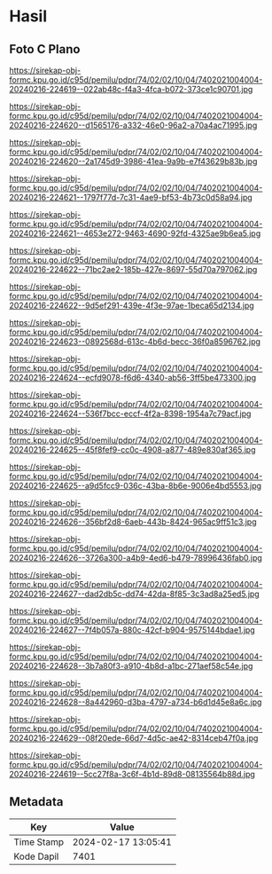 # Hasil

## Foto C Plano

https://sirekap-obj-formc.kpu.go.id/c95d/pemilu/pdpr/74/02/02/10/04/7402021004004-20240216-224619--022ab48c-f4a3-4fca-b072-373ce1c90701.jpg

https://sirekap-obj-formc.kpu.go.id/c95d/pemilu/pdpr/74/02/02/10/04/7402021004004-20240216-224620--d1565176-a332-46e0-96a2-a70a4ac71995.jpg

https://sirekap-obj-formc.kpu.go.id/c95d/pemilu/pdpr/74/02/02/10/04/7402021004004-20240216-224620--2a1745d9-3986-41ea-9a9b-e7f43629b83b.jpg

https://sirekap-obj-formc.kpu.go.id/c95d/pemilu/pdpr/74/02/02/10/04/7402021004004-20240216-224621--1797f77d-7c31-4ae9-bf53-4b73c0d58a94.jpg

https://sirekap-obj-formc.kpu.go.id/c95d/pemilu/pdpr/74/02/02/10/04/7402021004004-20240216-224621--4653e272-9463-4690-92fd-4325ae9b6ea5.jpg

https://sirekap-obj-formc.kpu.go.id/c95d/pemilu/pdpr/74/02/02/10/04/7402021004004-20240216-224622--71bc2ae2-185b-427e-8697-55d70a797062.jpg

https://sirekap-obj-formc.kpu.go.id/c95d/pemilu/pdpr/74/02/02/10/04/7402021004004-20240216-224622--9d5ef291-439e-4f3e-97ae-1beca65d2134.jpg

https://sirekap-obj-formc.kpu.go.id/c95d/pemilu/pdpr/74/02/02/10/04/7402021004004-20240216-224623--0892568d-613c-4b6d-becc-36f0a8596762.jpg

https://sirekap-obj-formc.kpu.go.id/c95d/pemilu/pdpr/74/02/02/10/04/7402021004004-20240216-224624--ecfd9078-f6d6-4340-ab56-3ff5be473300.jpg

https://sirekap-obj-formc.kpu.go.id/c95d/pemilu/pdpr/74/02/02/10/04/7402021004004-20240216-224624--536f7bcc-eccf-4f2a-8398-1954a7c79acf.jpg

https://sirekap-obj-formc.kpu.go.id/c95d/pemilu/pdpr/74/02/02/10/04/7402021004004-20240216-224625--45f8fef9-cc0c-4908-a877-489e830af365.jpg

https://sirekap-obj-formc.kpu.go.id/c95d/pemilu/pdpr/74/02/02/10/04/7402021004004-20240216-224625--a9d5fcc9-036c-43ba-8b6e-9006e4bd5553.jpg

https://sirekap-obj-formc.kpu.go.id/c95d/pemilu/pdpr/74/02/02/10/04/7402021004004-20240216-224626--356bf2d8-6aeb-443b-8424-965ac9ff51c3.jpg

https://sirekap-obj-formc.kpu.go.id/c95d/pemilu/pdpr/74/02/02/10/04/7402021004004-20240216-224626--3726a300-a4b9-4ed6-b479-78996436fab0.jpg

https://sirekap-obj-formc.kpu.go.id/c95d/pemilu/pdpr/74/02/02/10/04/7402021004004-20240216-224627--dad2db5c-dd74-42da-8f85-3c3ad8a25ed5.jpg

https://sirekap-obj-formc.kpu.go.id/c95d/pemilu/pdpr/74/02/02/10/04/7402021004004-20240216-224627--7f4b057a-880c-42cf-b904-9575144bdae1.jpg

https://sirekap-obj-formc.kpu.go.id/c95d/pemilu/pdpr/74/02/02/10/04/7402021004004-20240216-224628--3b7a80f3-a910-4b8d-a1bc-271aef58c54e.jpg

https://sirekap-obj-formc.kpu.go.id/c95d/pemilu/pdpr/74/02/02/10/04/7402021004004-20240216-224628--8a442960-d3ba-4797-a734-b6d1d45e8a6c.jpg

https://sirekap-obj-formc.kpu.go.id/c95d/pemilu/pdpr/74/02/02/10/04/7402021004004-20240216-224629--08f20ede-66d7-4d5c-ae42-8314ceb47f0a.jpg

https://sirekap-obj-formc.kpu.go.id/c95d/pemilu/pdpr/74/02/02/10/04/7402021004004-20240216-224619--5cc27f8a-3c6f-4b1d-89d8-08135564b88d.jpg


## Metadata

| Key        | Value               |
| ---------- | ------------------- |
| Time Stamp | 2024-02-17 13:05:41 |
| Kode Dapil | 7401                |




